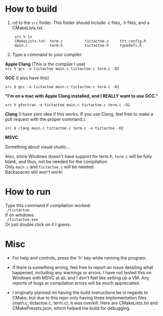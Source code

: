 # How to build

1. cd to the `src` folder. This folder should include .c files, .h files, and a CMakeLists.txt. 

		src % ls
		CMakeLists.txt  term.c          tictactoe.c     ttt_config.h
		main.c          term.h          tictactoe.h     typedefs.h
    

2. Type a command to your compiler.

**Apple Clang** (This is the compiler I use)  
`src % gcc -o tictactoe main.c tictactoe.c term.c -O2`  

**GCC** (I also have this)  

`src $ gcc -o tictactoe main.c tictactoe.c term.c -O2`  

**"I'm on a mac with Apple Clang installed, and I REALLY want to use GCC."**  

`src % gfortran -o tictactoe main.c tictactoe.c term.c -O2` 

**Clang**  (I have zero idea if this works. If you use Clang, feel free to make a pull request with the proper command.)

`src $ clang main.c tictactoe.c term.c -o tictactoe -O2`

**MSVC**  

Something about visual studio...  

Also, since Windows doesn't have support for term.h, `term.c` will be fully blank, and thus, not be needed for the compilation.  
Only `main.c` and `tictactoe.c` will be needed.  
Backspaces still won't work!

# How to run

Type this command if compilation worked:  
`./tictactoe`  
If on windows:  
`./tictactoe.exe`  
Or just double click on it I guess.


# Misc

* For help and controls, press the 'h' key while running the program.  

* If there is something wrong, feel free to report an issue detailing what happened, including any warnings or errors. I have not tested this on Windows with MSVC at all, and I don't feel like setting up a VM. Any reports of bugs or compilation errors will be much appreciated.

* I originally planned on having the build instructions be in regards to CMake, but due to this repo only having three implementation files (main.c, tictactoe.c, term.c), it was overkill. Here are CMakeLists.txt and CMakePresets.json, which helped me build for debugging.

